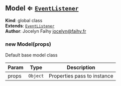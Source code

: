 <a name="Model"></a>

## Model ⇐ [<code>EventListener</code>](#EventListener)
**Kind**: global class  
**Extends**: [<code>EventListener</code>](#EventListener)  
**Author**: Jocelyn Faihy <jocelyn@faihy.fr>  
<a name="new_Model_new"></a>

### new Model(props)
Default base model class


| Param | Type | Description |
| --- | --- | --- |
| props | <code>Object</code> | Properties pass to instance |

